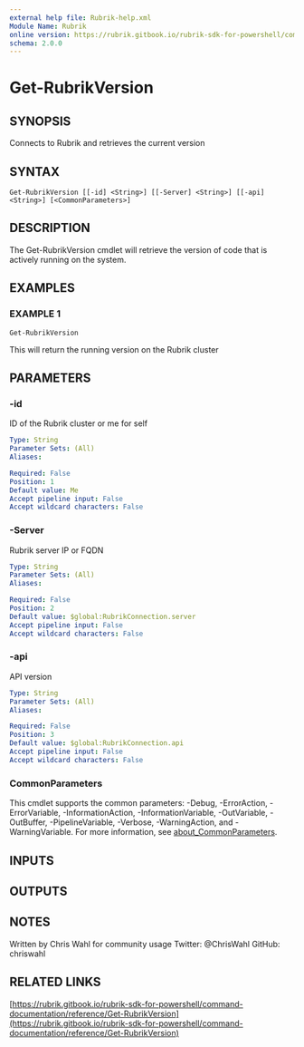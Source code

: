 ```yaml
---
external help file: Rubrik-help.xml
Module Name: Rubrik
online version: https://rubrik.gitbook.io/rubrik-sdk-for-powershell/command-documentation/reference/Get-RubrikVersion
schema: 2.0.0
---
```


# Get-RubrikVersion

## SYNOPSIS
Connects to Rubrik and retrieves the current version

## SYNTAX

```
Get-RubrikVersion [[-id] <String>] [[-Server] <String>] [[-api] <String>] [<CommonParameters>]
```

## DESCRIPTION
The Get-RubrikVersion cmdlet will retrieve the version of code that is actively running on the system.

## EXAMPLES

### EXAMPLE 1
```
Get-RubrikVersion
```

This will return the running version on the Rubrik cluster

## PARAMETERS

### -id
ID of the Rubrik cluster or me for self

```yaml
Type: String
Parameter Sets: (All)
Aliases:

Required: False
Position: 1
Default value: Me
Accept pipeline input: False
Accept wildcard characters: False
```

### -Server
Rubrik server IP or FQDN

```yaml
Type: String
Parameter Sets: (All)
Aliases:

Required: False
Position: 2
Default value: $global:RubrikConnection.server
Accept pipeline input: False
Accept wildcard characters: False
```

### -api
API version

```yaml
Type: String
Parameter Sets: (All)
Aliases:

Required: False
Position: 3
Default value: $global:RubrikConnection.api
Accept pipeline input: False
Accept wildcard characters: False
```

### CommonParameters
This cmdlet supports the common parameters: -Debug, -ErrorAction, -ErrorVariable, -InformationAction, -InformationVariable, -OutVariable, -OutBuffer, -PipelineVariable, -Verbose, -WarningAction, and -WarningVariable. For more information, see [about_CommonParameters](http://go.microsoft.com/fwlink/?LinkID=113216).

## INPUTS

## OUTPUTS

## NOTES
Written by Chris Wahl for community usage
Twitter: @ChrisWahl
GitHub: chriswahl

## RELATED LINKS

[https://rubrik.gitbook.io/rubrik-sdk-for-powershell/command-documentation/reference/Get-RubrikVersion](https://rubrik.gitbook.io/rubrik-sdk-for-powershell/command-documentation/reference/Get-RubrikVersion)


